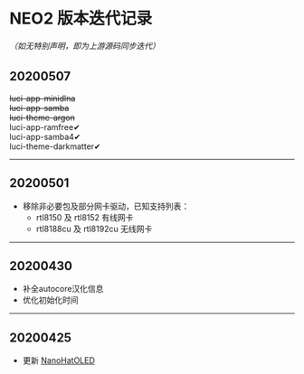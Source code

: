 # NEO2 版本迭代记录
###### （如无特别声明，即为上游源码同步迭代）

## 20200507
~~luci-app-minidlna~~  
~~luci-app-samba~~  
~~luci-theme-argon~~  
luci-app-ramfree✔  
luci-app-samba4✔  
luci-theme-darkmatter✔

---

## 20200501
* 移除非必要包及部分网卡驱动，已知支持列表：
    - rtl8150 及 rtl8152 有线网卡
    - rtl8188cu 及 rtl8192cu 无线网卡

---

## 20200430
* 补全autocore汉化信息
* 优化初始化时间

---

## 20200425
* 更新 [NanoHatOLED](https://github.com/vinewx/NanoHatOLED)
